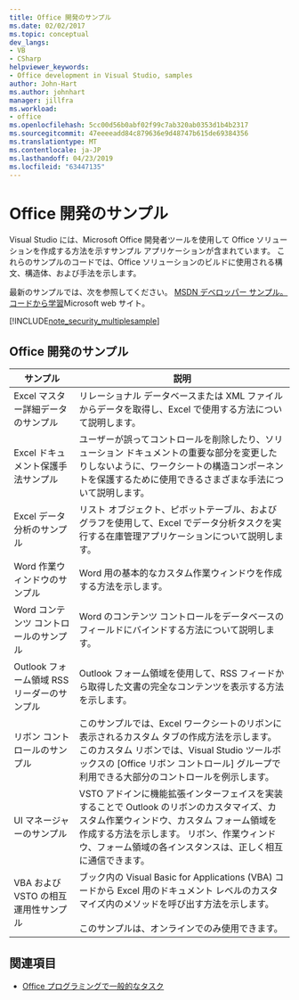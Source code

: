 ```yaml
---
title: Office 開発のサンプル
ms.date: 02/02/2017
ms.topic: conceptual
dev_langs:
- VB
- CSharp
helpviewer_keywords:
- Office development in Visual Studio, samples
author: John-Hart
ms.author: johnhart
manager: jillfra
ms.workload:
- office
ms.openlocfilehash: 5cc00d56b0abf02f99c7ab320ab0353d1b4b2317
ms.sourcegitcommit: 47eeeeadd84c879636e9d48747b615de69384356
ms.translationtype: MT
ms.contentlocale: ja-JP
ms.lasthandoff: 04/23/2019
ms.locfileid: "63447135"
---
```

# <a name="office-development-samples"></a>Office 開発のサンプル
  Visual Studio には、Microsoft Office 開発者ツールを使用して Office ソリューションを作成する方法を示すサンプル アプリケーションが含まれています。 これらのサンプルのコードでは、Office ソリューションのビルドに使用される構文、構造体、および手法を示します。

 最新のサンプルでは、次を参照してください。 [MSDN デベロッパー サンプル。コードから学習](http://go.microsoft.com/fwlink/?LinkID=248199)Microsoft web サイト。

 [!INCLUDE[note_security_multiplesample](../vsto/includes/note-security-multiplesample-md.md)]

## <a name="office-development-samples"></a>Office 開発のサンプル

|サンプル|説明|
|------------|-----------------|
|Excel マスター詳細データのサンプル|リレーショナル データベースまたは XML ファイルからデータを取得し、Excel で使用する方法について説明します。|
|Excel ドキュメント保護手法サンプル|ユーザーが誤ってコントロールを削除したり、ソリューション ドキュメントの重要な部分を変更したりしないように、ワークシートの構造コンポーネントを保護するために使用できるさまざまな手法について説明します。|
|Excel データ分析のサンプル|リスト オブジェクト、ピボットテーブル、およびグラフを使用して、Excel でデータ分析タスクを実行する在庫管理アプリケーションについて説明します。|
|Word 作業ウィンドウのサンプル|Word 用の基本的なカスタム作業ウィンドウを作成する方法を示します。|
|Word コンテンツ コントロールのサンプル|Word のコンテンツ コントロールをデータベースのフィールドにバインドする方法について説明します。|
|Outlook フォーム領域 RSS リーダーのサンプル|Outlook フォーム領域を使用して、RSS フィードから取得した文書の完全なコンテンツを表示する方法を示します。|
|リボン コントロールのサンプル|このサンプルでは、Excel ワークシートのリボンに表示されるカスタム タブの作成方法を示します。 このカスタム リボンでは、Visual Studio ツールボックスの [Office リボン コントロール] グループで利用できる大部分のコントロールを例示します。|
|UI マネージャーのサンプル|VSTO アドインに機能拡張インターフェイスを実装することで Outlook のリボンのカスタマイズ、カスタム作業ウィンドウ、カスタム フォーム領域を作成する方法を示します。 リボン、作業ウィンドウ、フォーム領域の各インスタンスは、正しく相互に通信できます。|
|VBA および VSTO の相互運用性サンプル|ブック内の Visual Basic for Applications (VBA) コードから Excel 用のドキュメント レベルのカスタマイズ内のメソッドを呼び出す方法を示します。<br /><br /> このサンプルは、オンラインでのみ使用できます。|

## <a name="see-also"></a>関連項目
- [Office プログラミングで一般的なタスク](../vsto/common-tasks-in-office-programming.md)
